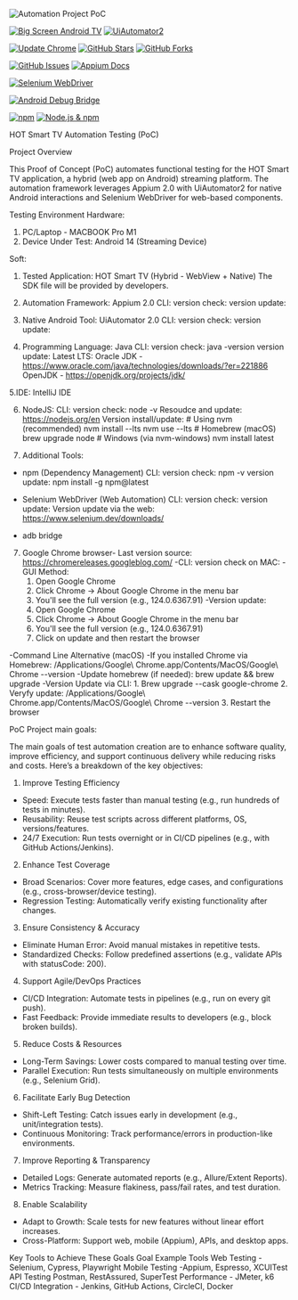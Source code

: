 
![Automation Project PoC](https://github.com/user-attachments/assets/1517e0a9-4c0c-4fac-b53f-14a39b0d00a0)


[![Big Screen Android TV](https://img.shields.io/badge/Big_Screen_Android_TV-Installation_Guide-1976D2?logo=androidtv&logoColor=white)](https://campaign.hot.net.il/routines/installinghottvapp/)
[![UiAutomator2](https://img.shields.io/badge/UIautomator2-2.29.0-green?logo=android)](https://appium.io/docs/en/2.0/quickstart/uiauto2-driver/)

[![Update Chrome](https://img.shields.io/badge/Chrome-Check%20for%20Updates-blue?logo=google-chrome)](chrome://settings/help)
[![GitHub Stars](https://img.shields.io/github/stars/Diamondbiz/HOT-POC?style=social)](https://github.com/Diamondbiz/HOT-POC/stargazers)
[![GitHub Forks](https://img.shields.io/github/forks/Diamondbiz/HOT-POC?style=social)](https://github.com/Diamondbiz/HOT-POC/network/members)


[![GitHub Issues](https://img.shields.io/github/issues/Diamondbiz/HOT-POC?color=ff0000&label=ISSUES)](https://github.com/Diamondbiz/HOT-POC/issues)
[![Appium Docs](https://img.shields.io/badge/Appium_Docs-2.0-%238a2be2?logo=appium&logoColor=white)](https://appium.io/docs/en/2.0/)



[![Selenium WebDriver](https://img.shields.io/badge/Selenium_WebDriver-Docs-%2343B02A?logo=selenium&logoColor=white)](https://www.selenium.dev/documentation/webdriver/)

[![Android Debug Bridge](https://img.shields.io/badge/ADB-Documentation-%233DDC84?logo=android&logoColor=white)](https://developer.android.com/tools/adb)

[![npm](https://img.shields.io/npm/v/npm?label=npm%20latest&color=blue&logo=npm)](https://www.npmjs.com/package/npm)
[![Node.js & npm](https://img.shields.io/static/v1?label=Node.js%20%26%20npm&message=Latest%20LTS&color=brightgreen&logo=node.js&logoColor=white)](https://nodejs.org)



HOT Smart TV Automation Testing (PoC)

Project Overview

This Proof of Concept (PoC) automates functional testing for the HOT Smart TV application, a hybrid (web app on Android) streaming platform. The automation framework leverages Appium 2.0 with UiAutomator2 for native Android interactions and Selenium WebDriver for web-based components.


Testing Environment
Hardware:
1. PC/Laptop - MACBOOK Pro M1 
2. Device Under Test: Android 14 (Streaming Device)

Soft:

1. Tested Application: HOT Smart TV (Hybrid - WebView + Native)
   The SDK file will be provided by developers.

2. Automation Framework: Appium 2.0
   CLI: version check: 
        version update:

3. Native Android Tool: UiAutomator 2.0
   CLI: version check: 
        version update:

4. Programming Language: Java
   CLI: version check: java -version
        version update: Latest LTS: Oracle JDK - https://www.oracle.com/java/technologies/downloads/?er=221886
                                    OpenJDK - https://openjdk.org/projects/jdk/

5.IDE: IntelliJ IDE

6. NodeJS: 
    CLI: version check: node -v
         Resoudce and update: https://nodejs.org/en
         Version install/update:
         # Using nvm (recommended)
         nvm install --lts
         nvm use --lts
         # Homebrew (macOS)
         brew upgrade node
         # Windows (via nvm-windows)
         nvm install latest

6. Additional Tools:
* npm (Dependency Management)
    CLI: version check: npm -v
         version update: npm install -g npm@latest

* Selenium WebDriver (Web Automation)
    CLI: version check: 
         version update:
         Version update via the web: https://www.selenium.dev/downloads/

* adb bridge


7. Google Chrome browser- Last version source: https://chromereleases.googleblog.com/
-CLI: version check on MAC:
   -GUI Method:
   1. Open Google Chrome
   2. Click Chrome → About Google Chrome in the menu bar
   3. You'll see the full version (e.g., 124.0.6367.91)
-Version update:
   1. Open Google Chrome
   2. Click Chrome → About Google Chrome in the menu bar
   3. You'll see the full version (e.g., 124.0.6367.91)
   4. Click on update and then restart the browser
    
-Command Line Alternative (macOS)
-If you installed Chrome via Homebrew: /Applications/Google\ Chrome.app/Contents/MacOS/Google\ Chrome --version
-Update homebrew (if needed): brew update && brew upgrade
-Version Update via CLI:
         1. Brew upgrade --cask google-chrome
         2. Veryfy update: /Applications/Google\ Chrome.app/Contents/MacOS/Google\ Chrome --version
         3. Restart the browser

PoC Project main goals:

The main goals of test automation creation are to enhance software quality, improve efficiency, and support continuous delivery while reducing risks and costs. Here’s a breakdown of the key objectives:


1. Improve Testing Efficiency
- Speed: Execute tests faster than manual testing (e.g., run hundreds of tests in minutes).
- Reusability: Reuse test scripts across different platforms, OS, versions/features.
- 24/7 Execution: Run tests overnight or in CI/CD pipelines (e.g., with GitHub Actions/Jenkins).

2. Enhance Test Coverage
- Broad Scenarios: Cover more features, edge cases, and configurations (e.g., cross-browser/device testing).
- Regression Testing: Automatically verify existing functionality after changes.

3. Ensure Consistency & Accuracy
- Eliminate Human Error: Avoid manual mistakes in repetitive tests.
- Standardized Checks: Follow predefined assertions (e.g., validate APIs with statusCode: 200).

4. Support Agile/DevOps Practices
- CI/CD Integration: Automate tests in pipelines (e.g., run on every git push).
- Fast Feedback: Provide immediate results to developers (e.g., block broken builds).

5. Reduce Costs & Resources
- Long-Term Savings: Lower costs compared to manual testing over time.
- Parallel Execution: Run tests simultaneously on multiple environments (e.g., Selenium Grid).

6. Facilitate Early Bug Detection
- Shift-Left Testing: Catch issues early in development (e.g., unit/integration tests).
- Continuous Monitoring: Track performance/errors in production-like environments.

7. Improve Reporting & Transparency
- Detailed Logs: Generate automated reports (e.g., Allure/Extent Reports).
- Metrics Tracking: Measure flakiness, pass/fail rates, and test duration.

8. Enable Scalability
- Adapt to Growth: Scale tests for new features without linear effort increases.
- Cross-Platform: Support web, mobile (Appium), APIs, and desktop apps.

Key Tools to Achieve These Goals
Goal	Example Tools
Web Testing - Selenium, Cypress, Playwright
Mobile Testing -Appium, Espresso, XCUITest
API Testing	Postman, RestAssured, SuperTest
Performance - JMeter, k6
CI/CD Integration	- Jenkins, GitHub Actions, CircleCI, Docker
























